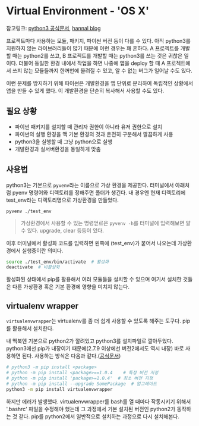 # Virtual Environment - 'OS X'

참고링크: [python3 공식문서](https://docs.python.org/3/library/venv.html), [hannal blog](http://blog.hannal.com/2014/8/start_with_django_webframework_02/)

프로젝트마다 사용하는 모듈, 패키지, 파이썬 버전 등이 다를 수 있다. 아직 python3를 지원하지 않는 라이브러리들이 많기 때문에 이런 경우는 꽤 흔하다. A 프로젝트를 개발할 때는 python2를 쓰고, B 프로젝트를 개발할 때는 python3를 쓰는 것은 귀찮은 일이다. 더불어 동일한 환경 내에서 작업을 하면 나중에 앱을 deploy 할 때 A 프로젝트에서 쓰지 않는 모듈들까지 한꺼번에 올려질 수 있고, 알 수 없는 버그가 일어날 수도 있다.

이런 문제를 방지하기 위해 파이썬은 개발환경을 앱 단위로 분리하여 독립적인 상황에서 앱을 만들 수 있게 했다. 이 개발환경을 단순히 복사해서 사용할 수도 있다.

## 필요 상황

- 파이썬 패키지를 설치할 때 관리자 권한이 아니라 유저 권한으로 설치
- 파이썬의 실행 환경을 맥 기본 환경의 것과 온전히 구분해서 깔끔하게 사용
- python3을 실행할 때 그냥 python으로 실행
- 개발환경과 실서버환경을 동일하게 맞춤

## 사용법

python3는 기본으로 `pyvenv`라는 이름으로 가상 환경을 제공한다. 터미널에서 아래처럼 pyenv 명령어와 디렉토리를 정해주면 폴더가 생긴다. 내 경우엔 현재 디렉토리에 test_env라는 디렉토리명으로 가상환경을 만들었다.

```
pyvenv ./test_env
```

> 가상환경에서 사용할 수 있는 명령얻르은 `pyvenv -h`를 터미널에 입력해보면 알 수 있다. upgrade, clear 등등이 있다.

이후 터미널에서 활성화 코드를 입력하면 왼쪽에 (test_env)가 붙어서 나오는데 가상환경에서 실행중이란 의미다.

```bash
source ./test_env/bin/activate  # 활성화
deactivate  # 비활성화
```

활성화된 상태에서 pip를 활용해서 여러 모듈들을 설치할 수 있으며 여기서 설치한 것들은 다른 가상환경 혹은 기본 환경에 영향을 미치지 않는다.

## virtualenv wrapper

`virtualenvwrapper`는 virtualenv를 좀 더 쉽게 사용할 수 있도록 해주는 도구다. pip를 활용해서 설치한다.

내 맥북엔 기본으로 python2가 깔려있고 python3를 설치파일로 깔아두었다. python3에선 pip가 내장이기 때문에(2.7.9 이상에선 버전2에서도 역시 내장) 바로 사용하면 된다. 사용하는 방식은 다음과 같다.([공식문서](https://docs.python.org/3/installing/))

```bash
# python3 -m pip install <package>
# python -m pip install <package>==1.0.4    # 특정 버전 지정
# python -m pip install 'package>=1.0.4'  # 최소 버전 지정
# python -m pip install --upgrade SomePackage  # 업그레이드
python3 -m pip install virtualenvwrapper
```

하지만 에러가 발생했다. virtualenvwrapper를 bash를 열 때마다 작동시키기 위해서 '.bashrc' 파일을 수정해야 했는데 그 과정에서 기본 설치된 버전인 python2가 동작하는 것 같다. pip를 python2에서 일반적으로 설치하는 과정으로 다시 설치해본다.

